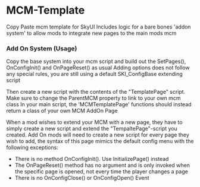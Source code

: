 # MCM-Template

Copy Paste mcm template for SkyUI
Includes logic for a bare bones 'addon system' to allow mods to integrate new pages to the main mods mcm

### Add On System (Usage)

Copy the base system into your mcm script and build out the SetPages(), OnConfigInit() and OnPageReset() as usual
Adding options does not follow any special rules, you are still using a default SKI_ConfigBase extending script

Then create a new script with the contents of the "TemplatePage" script. Make sure to change the ParentMCM property to link to your own mcm class
In your main script, the 'MCMTemplatePage' functions should instead return a class of your own MCM AddOn Page

When a mod wishes to extend your MCM with a new page, they have to simply create a new script and extend the "TempaltePage"-script you created. Add On mods will need to create a new script for every page they wish to add, the syntax of this page mimics the default config menu with the following exceptions:
- There is no method OnConfigInit(). Use InitializePage() instead
- The OnPageReset() method has no argument and is only invoked when the specific page is opened, not every time the player changes a page
- There is no OnConfigClose() or OnConfigOpen() Event

